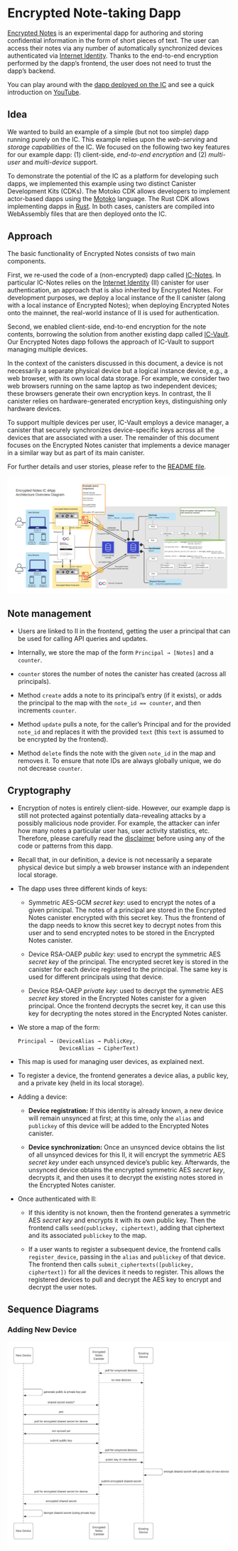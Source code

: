 # Encrypted Note-taking Dapp

[Encrypted Notes](https://github.com/dfinity/examples/tree/master/motoko/encrypted-notes-dapp) is an experimental dapp for authoring and storing confidential information in the form of short pieces of text. The user can access their notes via any number of automatically synchronized devices authenticated via [Internet Identity](https://smartcontracts.org/docs/ic-identity-guide/what-is-ic-identity.html). Thanks to the end-to-end encryption performed by the dapp’s frontend, the user does not need to trust the dapp’s backend.

You can play around with the [dapp deployed on the IC](https://cvhrw-2yaaa-aaaaj-aaiqa-cai.ic0.app/) and see a quick introduction on [YouTube](https://youtu.be/DZQmtPSxvbs).

## Idea

We wanted to build an example of a simple (but not too simple) dapp running purely on the IC. This example relies upon the *web-serving* and *storage capabilities* of the IC. We focused on the following two key features for our example dapp: (1) client-side, *end-to-end encryption* and (2) *multi-user* and *multi-device* support.

To demonstrate the potential of the IC as a platform for developing such dapps, we implemented this example using two distinct Canister Development Kits (CDKs). The Motoko CDK allows developers to implement actor-based dapps using the [Motoko](https://smartcontracts.org/docs/language-guide/motoko.html) language. The Rust CDK allows implementing dapps in [Rust](https://smartcontracts.org/docs/rust/rust-intro.html). In both cases, canisters are compiled into WebAssembly files that are then deployed onto the IC.

## Approach

The basic functionality of Encrypted Notes consists of two main components.

First, we re-used the code of a (non-encrypted) dapp called [IC-Notes](https://github.com/pattad/ic_notes). In particular IC-Notes relies on the [Internet Identity](https://smartcontracts.org/docs/ic-identity-guide/auth-how-to.html) (II) canister for user authentication, an approach that is also inherited by Encrypted Notes. For development purposes, we deploy a local instance of the II canister (along with a local instance of Encrypted Notes); when deploying Encrypted Notes onto the mainnet, the real-world instance of II is used for authentication.

Second, we enabled client-side, end-to-end encryption for the note contents, borrowing the solution from another existing dapp called [IC-Vault](https://github.com/timohanke/icvault). Our Encrypted Notes dapp follows the approach of IC-Vault to support managing multiple devices.

In the context of the canisters discussed in this document, a device is not necessarily a separate physical device but a logical instance device, e.g., a web browser, with its own local data storage. For example, we consider two web browsers running on the same laptop as two independent devices; these browsers generate their own encryption keys. In contrast, the II canister relies on hardware-generated encryption keys, distinguishing only hardware devices.

To support multiple devices per user, IC-Vault employs a device manager, a canister that securely synchronizes device-specific keys across all the devices that are associated with a user. The remainder of this document focuses on the Encrypted Notes canister that implements a device manager in a similar way but as part of its main canister.

For further details and user stories, please refer to the [README file](https://github.com/dfinity/examples/blob/master/motoko/encrypted-notes-dapp/README.md).

![High-level architecture overview diagram of the Encrypted Notes dapp](_attachments/encrypted-notes-arch.png)

## Note management

-   Users are linked to II in the frontend, getting the user a principal that can be used for calling API queries and updates.

-   Internally, we store the map of the form `Principal → [Notes]` and a `counter`.

-   `counter` stores the number of notes the canister has created (across all principals).

-   Method `create` adds a note to its principal’s entry (if it exists), or adds the principal to the map with the `note_id == counter`, and then increments `counter`.

-   Method `update` pulls a note, for the caller’s Principal and for the provided `note_id` and replaces it with the provided `text` (this `text` is assumed to be encrypted by the frontend).

-   Method `delete` finds the note with the given `note_id` in the map and removes it. To ensure that note IDs are always globally unique, we do not decrease `counter`.

## Cryptography

-   Encryption of notes is entirely client-side. However, our example dapp is still not protected against potentially data-revealing attacks by a possibly malicious node provider. For example, the attacker can infer how many notes a particular user has, user activity statistics, etc. Therefore, please carefully read the [disclaimer](https://github.com/dfinity/examples/blob/master/motoko/encrypted-notes-dapp/README.md#disclaimer-please-read-carefully) before using any of the code or patterns from this dapp.

-   Recall that, in our definition, a device is not necessarily a separate physical device but simply a web browser instance with an independent local storage.

-   The dapp uses three different kinds of keys:

    -   Symmetric AES-GCM *secret key*: used to encrypt the notes of a given principal. The notes of a principal are stored in the Encrypted Notes canister encrypted with this secret key. Thus the frontend of the dapp needs to know this secret key to decrypt notes from this user and to send encrypted notes to be stored in the Encrypted Notes canister.

    -   Device RSA-OAEP *public key*: used to encrypt the symmetric AES *secret key* of the principal. The encrypted secret key is stored in the canister for each device registered to the principal. The same key is used for different principals using that device.

    -   Device RSA-OAEP *private key*: used to decrypt the symmetric AES *secret key* stored in the Encrypted Notes canister for a given principal. Once the frontend decrypts the secret key, it can use this key for decrypting the notes stored in the Encrypted Notes canister.

-   We store a map of the form:

        Principal → (DeviceAlias → PublicKey,
                     DeviceAlias → CipherText)

-   This map is used for managing user devices, as explained next.

-   To register a device, the frontend generates a device alias, a public key, and a private key (held in its local storage).

-   Adding a device:

    -   **Device registration:** If this identity is already known, a new device will remain unsynced at first; at this time, only the `alias` and `publickey` of this device will be added to the Encrypted Notes canister.

    -   **Device synchronization:** Once an unsynced device obtains the list of all unsynced devices for this II, it will encrypt the symmetric AES *secret key* under each unsynced device’s public key. Afterwards, the unsynced device obtains the encrypted symmetric AES *secret key*, decrypts it, and then uses it to decrypt the existing notes stored in the Encrypted Notes canister.

-   Once authenticated with II:

    -   If this identity is not known, then the frontend generates a symmetric AES *secret key* and encrypts it with its own public key. Then the frontend calls `seed(publickey, ciphertext)`, adding that ciphertext and its associated `publickey` to the map.

    -   If a user wants to register a subsequent device, the frontend calls `register_device`, passing in the `alias` and `publickey` of that device. The frontend then calls `submit_ciphertexts([publickey, ciphertext])` for all the devices it needs to register. This allows the registered devices to pull and decrypt the AES key to encrypt and decrypt the user notes.

## Sequence Diagrams

### Adding New Device

![UML sequence diagram showing device registration and synchronization](_attachments/encrypted-notes-seq.png)
